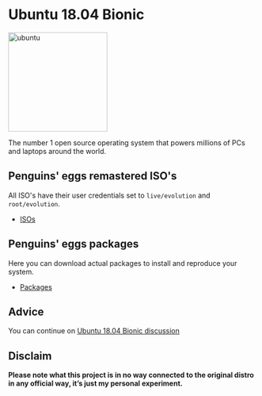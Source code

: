 # Ubuntu 18.04 Bionic
<img src="https://penguins-eggs.net/img/ubuntu.svg" alt="ubuntu" width="200"/>

The number 1 open source operating system that powers millions of PCs and laptops around the world.

## Penguins' eggs remastered ISO's
All ISO's have their user credentials set to ```live/evolution``` and ```root/evolution```.

* [ISOs](https://drive.google.com/drive/folders/18_8Rt4KrwFiUjrHwYJKucPK3dt03LIly)

## Penguins' eggs packages
Here you can download actual packages to install and reproduce your system.

* [Packages](https://penguins-eggs.net/basket/index.php?p=packages%2Fdebs)

## Advice

You can continue on [Ubuntu 18.04 Bionic discussion](https://github.com/pieroproietti/penguins-blog/discussions/44)

## Disclaim
__Please note what this project is in no way connected to the original distro in any official way, it’s just my personal experiment.__


